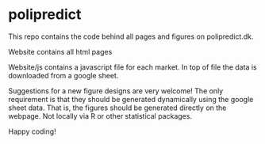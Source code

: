 # polipredict
This repo contains the code behind all pages and figures on polipredict.dk.

Website contains all html pages

Website/js contains a javascript file for each market. In top of file the data is downloaded from a google sheet. 

Suggestions for a new figure designs are very welcome! The only requirement is that they should be generated dynamically using the google sheet data. That is, the figures should be generated directly on the webpage. Not locally via R or other statistical packages. 

Happy coding!
